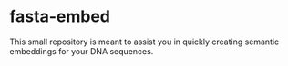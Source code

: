 # fasta-embed
This small repository is meant to assist you in quickly creating semantic embeddings for your DNA sequences.

